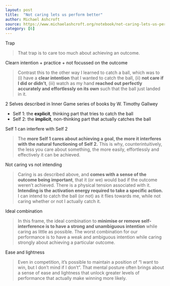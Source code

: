 ```yaml
---
layout: post
title:  "Not caring lets us perform better"
author: Michael Ashcroft
source: https://www.michaelashcroft.org/notebook/not-caring-lets-us-perform-better
category: [6]
---
```


Trap

> That trap is to care too much about achieving an outcome.

Clearn intention + practice + not focussed on the outcome

> Contrast this to the other way I learned to catch a ball, which was to (i) have a **clear intention** that I wanted to catch the ball, (ii) **not care if I did or didn’t**, (iii) watch as my hand **reached out perfectly accurately and effortlessly on its own** such that the ball just landed in it.

2 Selves described in Inner Game series of books by W. Timothy Gallwey

- Self 1: the **explicit**, thinking part that tries to catch the ball
- Self 2: the **implicit**, non-thinking part that actually catches the ball

Self 1 can interfere with Self 2

> The **more Self 1 cares about achieving a goal, the more it interferes with the natural functioning of Self 2.** This is why, counterintuitively, the less you care about something, the more easily, effortlessly and effectively it can be achieved.

Not caring vs not intending

> Caring is as described above, and **comes with a sense of the outcome being important**, that it (or we) would bad if the outcome weren’t achieved. There is a physical tension associated with it. **Intending is the activation energy required to take a specific action.** I can intend to catch the ball (or not) as it flies towards me, while not caring whether or not I actually catch it.

Ideal combination

> In this frame, the ideal combination to **minimise or remove self-interference is to have a strong and unambiguous intention** while caring as little as possible. The worst combination for our performance is to have a weak and ambiguous intention while caring strongly about achieving a particular outcome.

Ease and lightness

> Even in competition, it’s possible to maintain a position of “I want to win, but I don’t mind if I don’t”. That mental posture often brings about a sense of ease and lightness that unlock greater levels of performance that actually make winning more likely.
